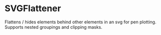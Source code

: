 # SVGFlattener
Flattens / hides elements behind other elements in an svg for pen plotting.
Supports nested groupings and clipping masks.
